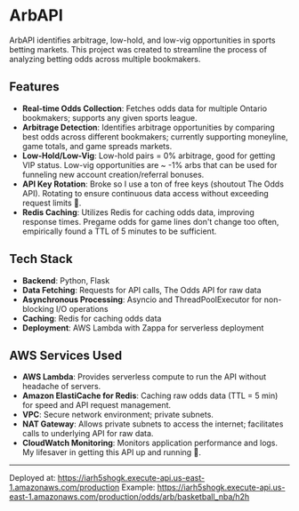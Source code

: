 # ArbAPI

ArbAPI identifies arbitrage, low-hold, and low-vig opportunities in sports betting markets. This project was created to streamline the process of analyzing betting odds across multiple bookmakers.

## Features

- **Real-time Odds Collection**: Fetches odds data for multiple Ontario bookmakers; supports any given sports league.
- **Arbitrage Detection**: Identifies arbitrage opportunities by comparing best odds across different bookmakers; currently supporting moneyline, game totals, and game spreads markets.
- **Low-Hold/Low-Vig**: Low-hold pairs = 0% arbitrage, good for getting VIP status. Low-vig opportunities are ~ -1% arbs that can be used for funneling new account creation/referral bonuses.
- **API Key Rotation**: Broke so I use a ton of free keys (shoutout The Odds API). Rotating to ensure continuous data access without exceeding request limits 🤫.
- **Redis Caching**: Utilizes Redis for caching odds data, improving response times. Pregame odds for game lines don't change too often, empirically found a TTL of 5 minutes to be sufficient.

## Tech Stack

- **Backend**: Python, Flask
- **Data Fetching**: Requests for API calls, The Odds API for raw data
- **Asynchronous Processing**: Asyncio and ThreadPoolExecutor for non-blocking I/O operations
- **Caching**: Redis for caching odds data
- **Deployment**: AWS Lambda with Zappa for serverless deployment

## AWS Services Used

- **AWS Lambda**: Provides serverless compute to run the API without headache of servers.
- **Amazon ElastiCache for Redis**: Caching raw odds data (TTL = 5 min) for speed and API request management.
- **VPC**: Secure network environment; private subnets.
- **NAT Gateway**: Allows private subnets to access the internet; facilitates calls to underlying API for raw data.
- **CloudWatch Monitoring**: Monitors application performance and logs. My lifesaver in getting this API up and running 🙏.

-----------------------------------------------

Deployed at: https://iarh5shogk.execute-api.us-east-1.amazonaws.com/production
Example: https://iarh5shogk.execute-api.us-east-1.amazonaws.com/production/odds/arb/basketball_nba/h2h